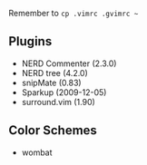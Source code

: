 Remember to `cp .vimrc .gvimrc ~`

Plugins
-------
- NERD Commenter (2.3.0)
- NERD tree (4.2.0)
- snipMate (0.83)
- Sparkup (2009-12-05)
- surround.vim (1.90)

Color Schemes
-------------
- wombat
